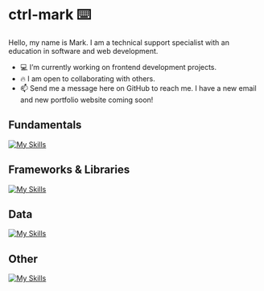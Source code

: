 ctrl-mark ⌨️
=======
Hello, my name is Mark. I am a technical support specialist with an education in software and web development. 

- 💻 I’m currently working on frontend development projects. 
- :fire: I am open to collaborating with others. 
- 📫 Send me a message here on GitHub to reach me. I have a new email and new portfolio website coming soon!

Fundamentals
------
[![My Skills](https://skillicons.dev/icons?i=js,html,css,cs,python,java&perline=6)](https://skillicons.dev)

Frameworks & Libraries
------
[![My Skills](https://skillicons.dev/icons?i=react,angular,dotnet,spring,django&perline=6)](https://skillicons.dev)

Data
------
[![My Skills](https://skillicons.dev/icons?i=postgres,mysql,mongodb&perline=6)](https://skillicons.dev)

Other
------
[![My Skills](https://skillicons.dev/icons?i=azure,aws,docker,figma&perline=6)](https://skillicons.dev)
